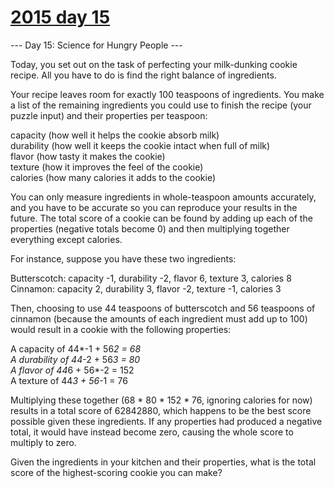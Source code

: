 # [2015 day 15](https://adventofcode.com/2015/day/15)

--- Day 15: Science for Hungry People ---

Today, you set out on the task of perfecting your milk-dunking cookie recipe.  All you have to do is find the right balance of ingredients.



Your recipe leaves room for exactly 100 teaspoons of ingredients.  You make a list of the remaining ingredients you could use to finish the recipe (your puzzle input) and their properties per teaspoon:



capacity (how well it helps the cookie absorb milk)\
durability (how well it keeps the cookie intact when full of milk)\
flavor (how tasty it makes the cookie)\
texture (how it improves the feel of the cookie)\
calories (how many calories it adds to the cookie)



You can only measure ingredients in whole-teaspoon amounts accurately, and you have to be accurate so you can reproduce your results in the future.  The total score of a cookie can be found by adding up each of the properties (negative totals become 0) and then multiplying together everything except calories.



For instance, suppose you have these two ingredients:



Butterscotch: capacity -1, durability -2, flavor 6, texture 3, calories 8\
Cinnamon: capacity 2, durability 3, flavor -2, texture -1, calories 3



Then, choosing to use 44 teaspoons of butterscotch and 56 teaspoons of cinnamon (because the amounts of each ingredient must add up to 100) would result in a cookie with the following properties:



A capacity of 44*-1 + 56*2 = 68\
A durability of 44*-2 + 56*3 = 80\
A flavor of 44*6 + 56*-2 = 152\
A texture of 44*3 + 56*-1 = 76



Multiplying these together (68 * 80 * 152 * 76, ignoring calories for now) results in a total score of  62842880, which happens to be the best score possible given these ingredients.  If any properties had produced a negative total, it would have instead become zero, causing the whole score to multiply to zero.



Given the ingredients in your kitchen and their properties, what is the total score of the highest-scoring cookie you can make?



